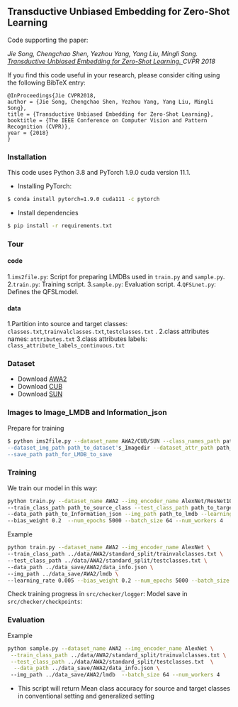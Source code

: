 ## Transductive Unbiased Embedding for Zero-Shot Learning

Code supporting the paper:

*Jie Song, Chengchao Shen, Yezhou Yang, Yang Liu, Mingli Song.
[Transductive Unbiased Embedding for Zero-Shot Learning. ](https://openaccess.thecvf.com/content_cvpr_2018/papers/Song_Transductive_Unbiased_Embedding_CVPR_2018_paper.pdf)
CVPR 2018*


If you find this code useful in your research, please consider citing using the
following BibTeX entry:

```
@InProceedings{Jie CVPR2018,
author = {Jie Song, Chengchao Shen, Yezhou Yang, Yang Liu, Mingli Song},
title = {Transductive Unbiased Embedding for Zero-Shot Learning},
booktitle = {The IEEE Conference on Computer Vision and Pattern Recognition (CVPR)},
year = {2018}
}
```

### Installation

This code uses Python 3.8 and PyTorch 1.9.0 cuda version 11.1.

- Installing PyTorch:
```bash
$ conda install pytorch=1.9.0 cuda111 -c pytorch
```

- Install dependencies
```bash
$ pip install -r requirements.txt
```

### Tour
#### code
1.```ims2file.py```: Script for preparing LMDBs used in ```train.py``` and ```sample.py```.
2.```train.py```: Training script.
3.```sample.py```: Evaluation script.
4.```QFSLnet.py```: Defines the QFSLmodel.
#### data
1.Partition into source and target classes: ```classes.txt```,```trainvalclasses.txt```,```testclasses.txt``` .
2.class attributes names: ```attributes.txt```
3.class attributes labels: ```class_attribute_labels_continuous.txt```


### Dataset

- Download [AWA2](https://cvml.ist.ac.at/AwA2/AwA2-data.zip) 
- Download [CUB](https://data.caltech.edu/tindfiles/serve/1239ea37-e132-42ee-8c09-c383bb54e7ff/) 
- Download [SUN](https://cs.brown.edu/~gmpatter/Attributes/SUNAttributeDB_Images.tar.gz) 



### Images to Image_LMDB and Information_json

Prepare for training

```bash
$ python ims2file.py --dataset_name AWA2/CUB/SUN --class_names_path path_to_dataset's_classes_names \
--dataset_img_path path_to_dataset's_Imagedir --dataset_attr_path path_to_allclasses's_attributes \
--save_path path_for_LMDB_to_save
```



### Training


We train our model in this way:


```bash
python train.py --dataset_name AWA2 --img_encoder_name AlexNet/ResNet101/VGG19/GoogLeNet \
--train_class_path path_to_source_class --test_class_path path_to_target_class \ 
--data_path path_to_Information_json --img_path path_to_lmdb --learning_rate 0.005 \ 
--bias_weight 0.2  --num_epochs 5000 --batch_size 64 --num_workers 4   
```

Example

```bash
python train.py --dataset_name AWA2 --img_encoder_name AlexNet \ 
--train_class_path ../data/AWA2/standard_split/trainvalclasses.txt \ 
--test_class_path ../data/AWA2/standard_split/testclasses.txt \ 
--data_path ../data_save/AWA2/data_info.json \ 
--img_path ../data_save/AWA2/lmdb \ 
--learning_rate 0.005 --bias_weight 0.2 --num_epochs 5000 --batch_size 64 --num_workers 4 
```

Check training progress in ```src/checker/logger```:
Model save in ```src/checker/checkpoints```:


### Evaluation
Example

```bash
python sample.py --dataset_name AWA2 --img_encoder_name AlexNet \
 --train_class_path ../data/AWA2/standard_split/trainvalclasses.txt \
 --test_class_path ../data/AWA2/standard_split/testclasses.txt  \
  --data_path ../data_save/AWA2/data_info.json \ 
 --img_path ../data_save/AWA2/lmdb  --batch_size 64 --num_workers 4
```

- This script will return  Mean class accuracy for source and target classes in conventional setting and generalized setting


